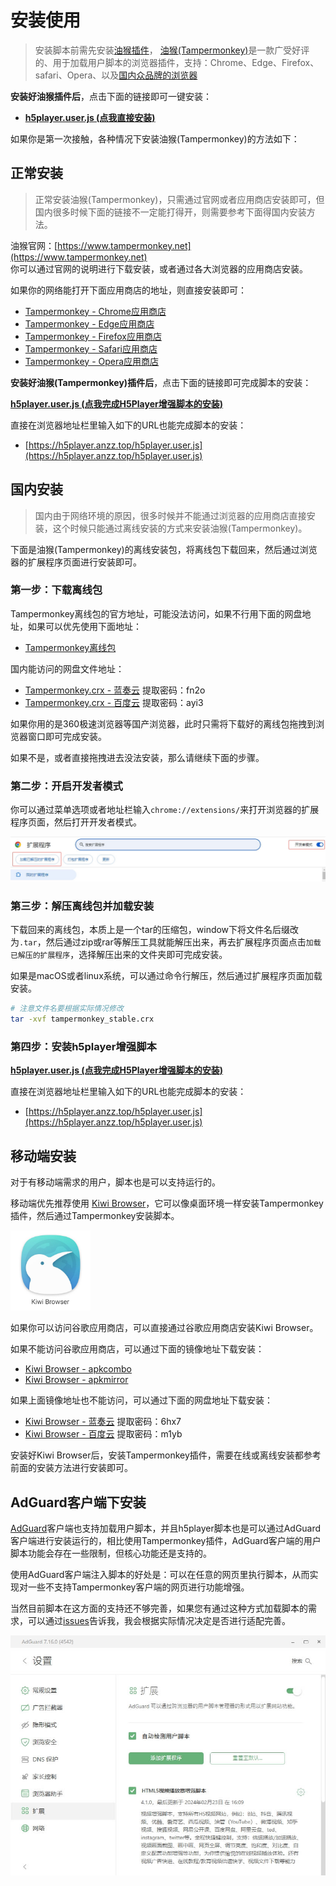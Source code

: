 # 安装使用

> 安装脚本前需先安装[油猴插件](https://www.tampermonkey.net)，
> [油猴(Tampermonkey)](https://www.baidu.com/s?wd=%E6%B2%B9%E7%8C%B4%E6%8F%92%E4%BB%B6%E5%AE%89%E8%A3%85)是一款广受好评的、用于加载用户脚本的浏览器插件，支持：Chrome、Edge、Firefox、safari、Opera、以及[国内众品牌的浏览器](https://www.baidu.com/s?wd=%E5%9B%BD%E5%86%85%E6%B5%8F%E8%A7%88%E5%99%A8)

**安装好油猴插件后**，点击下面的链接即可一键安装：  

- **[h5player.user.js (点我直接安装)](https://update.greasyfork.org/scripts/381682/HTML5%E8%A7%86%E9%A2%91%E6%92%AD%E6%94%BE%E5%99%A8%E5%A2%9E%E5%BC%BA%E8%84%9A%E6%9C%AC.user.js)**  

如果你是第一次接触，各种情况下安装油猴(Tampermonkey)的方法如下：

## 正常安装

> 正常安装油猴(Tampermonkey)，只需通过官网或者应用商店安装即可，但国内很多时候下面的链接不一定能打得开，则需要参考下面得国内安装方法。

油猴官网：[https://www.tampermonkey.net](https://www.tampermonkey.net)  
你可以通过官网的说明进行下载安装，或者通过各大浏览器的应用商店安装。

如果你的网络能打开下面应用商店的地址，则直接安装即可：

- [Tampermonkey - Chrome应用商店](https://chrome.google.com/webstore/detail/dhdgffkkebhmkfjojejmpbldmpobfkfo)
- [Tampermonkey - Edge应用商店](https://microsoftedge.microsoft.com/addons/detail/iikmkjmpaadaobahmlepeloendndfphd)
- [Tampermonkey - Firefox应用商店](https://addons.mozilla.org/en-US/firefox/addon/tampermonkey/)
- [Tampermonkey - Safari应用商店](https://apps.apple.com/us/app/tampermonkey/id1482490089)
- [Tampermonkey - Opera应用商店](https://addons.opera.com/en/extensions/details/tampermonkey-beta/)

**安装好油猴(Tampermonkey)插件后**，点击下面的链接即可完成脚本的安装：  

**[h5player.user.js (点我完成H5Player增强脚本的安装)](https://update.greasyfork.org/scripts/381682/HTML5%E8%A7%86%E9%A2%91%E6%92%AD%E6%94%BE%E5%99%A8%E5%A2%9E%E5%BC%BA%E8%84%9A%E6%9C%AC.user.js)**  

直接在浏览器地址栏里输入如下的URL也能完成脚本的安装：

- [https://h5player.anzz.top/h5player.user.js](https://h5player.anzz.top/h5player.user.js)

## 国内安装

> 国内由于网络环境的原因，很多时候并不能通过浏览器的应用商店直接安装，这个时候只能通过离线安装的方式来安装油猴(Tampermonkey)。  

下面是油猴(Tampermonkey)的离线安装包，将离线包下载回来，然后通过浏览器的扩展程序页面进行安装即可。

### 第一步：下载离线包

Tampermonkey离线包的官方地址，可能没法访问，如果不行用下面的网盘地址，如果可以优先使用下面地址：

- [Tampermonkey离线包](https://data.tampermonkey.net/tampermonkey_stable.crx)

国内能访问的网盘文件地址：

- [Tampermonkey.crx - 蓝奏云](https://wwt.lanzouq.com/izahN1p5e0pg) 提取密码：fn2o
- [Tampermonkey.crx - 百度云](https://pan.baidu.com/s/1ErjSyfI4W2mop1b452j1CQ?pwd=ayi3) 提取密码：ayi3

如果你用的是360极速浏览器等国产浏览器，此时只需将下载好的离线包拖拽到浏览器窗口即可完成安装。  

如果不是，或者直接拖拽进去没法安装，那么请继续下面的步骤。  
  
### 第二步：开启开发者模式

你可以通过菜单选项或者地址栏输入`chrome://extensions/`来打开浏览器的扩展程序页面，然后打开开发者模式。

![浏览器扩展程序的开发者模式](./img/chrome_develop_mode.jpg)

### 第三步：解压离线包并加载安装

下载回来的离线包，本质上是一个tar的压缩包，window下将文件名后缀改为`.tar`，然后通过zip或rar等解压工具就能解压出来，再去扩展程序页面点击`加载已解压的扩展程序`，选择解压出来的文件夹即可完成安装。  

如果是macOS或者linux系统，可以通过命令行解压，然后通过扩展程序页面加载安装。

```bash
# 注意文件名要根据实际情况修改
tar -xvf tampermonkey_stable.crx
```

### 第四步：安装h5player增强脚本

**[h5player.user.js (点我完成H5Player增强脚本的安装)](https://update.greasyfork.org/scripts/381682/HTML5%E8%A7%86%E9%A2%91%E6%92%AD%E6%94%BE%E5%99%A8%E5%A2%9E%E5%BC%BA%E8%84%9A%E6%9C%AC.user.js)**  

直接在浏览器地址栏里输入如下的URL也能完成脚本的安装：

- [https://h5player.anzz.top/h5player.user.js](https://h5player.anzz.top/h5player.user.js)

## 移动端安装

对于有移动端需求的用户，脚本也是可以支持运行的。  

移动端优先推荐使用 [Kiwi Browser](https://kiwibrowser.com/)，它可以像桌面环境一样安装Tampermonkey插件，然后通过Tampermonkey安装脚本。

<a href="https://kiwibrowser.com/" target="_blank">
  <img src="./img/kiwi_browser_logo.jpg" alt="Kiwi Browser" width=128>
</a>

如果你可以访问谷歌应用商店，可以直接通过谷歌应用商店安装Kiwi Browser。  

如果不能访问谷歌应用商店，可以通过下面的镜像地址下载安装：  

- [Kiwi Browser - apkcombo](https://apkcombo.com/zh/kiwi-browser/com.kiwibrowser.browser/)
- [Kiwi Browser - apkmirror](https://www.apkmirror.com/apk/geometry-ou/kiwi-browser-fast-quiet/)

如果上面镜像地址也不能访问，可以通过下面的网盘地址下载安装：

- [Kiwi Browser - 蓝奏云](https://wwt.lanzouq.com/i8Pdp1p5z6cf) 提取密码：6hx7
- [Kiwi Browser - 百度云](https://pan.baidu.com/s/1ZPc7mIbiCoSXcymnRxWx5Q?pwd=m1yb) 提取密码：m1yb

安装好Kiwi Browser后，安装Tampermonkey插件，需要在线或离线安装都参考前面的安装方法进行安装即可。

## AdGuard客户端下安装

[AdGuard](https://adguard.com)客户端也支持加载用户脚本，并且h5player脚本也是可以通过AdGuard客户端进行安装运行的，相比使用Tampermonkey插件，AdGuard客户端的用户脚本功能会存在一些限制，但核心功能还是支持的。  

使用AdGuard客户端注入脚本的好处是：可以在任意的网页里执行脚本，从而实现对一些不支持Tampermonkey客户端的网页进行功能增强。  

当然目前脚本在这方面的支持还不够完善，如果您有通过这种方式加载脚本的需求，可以通过[issues](https://github.com/xxxily/h5player/issues)告诉我，我会根据实际情况决定是否进行适配完善。  

![h5player_for_adguard](./img/h5player_for_adguard.jpg)
